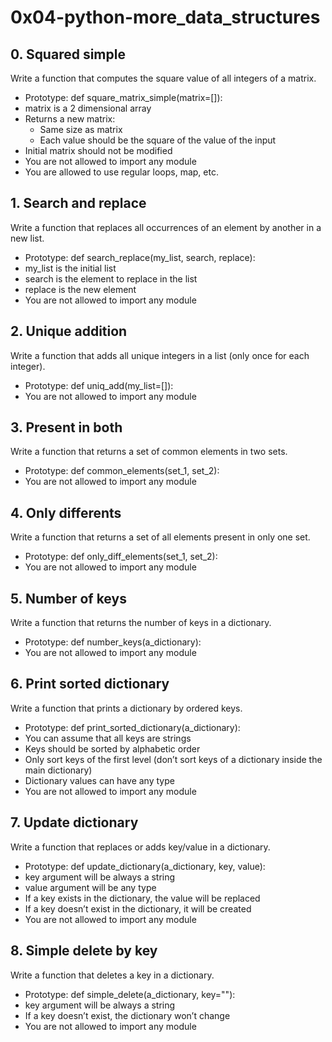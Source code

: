 # 0x04-python-more_data_structures

## 0. Squared simple
Write a function that computes the square value of all integers of a matrix.

* Prototype: def square_matrix_simple(matrix=[]):
* matrix is a 2 dimensional array
* Returns a new matrix:
    * Same size as matrix
    * Each value should be the square of the value of the input
* Initial matrix should not be modified
* You are not allowed to import any module
* You are allowed to use regular loops, map, etc.

## 1. Search and replace
Write a function that replaces all occurrences of an element by another in a new list.

* Prototype: def search_replace(my_list, search, replace):
* my_list is the initial list
* search is the element to replace in the list
* replace is the new element
* You are not allowed to import any module

## 2. Unique addition
Write a function that adds all unique integers in a list (only once for each integer).

* Prototype: def uniq_add(my_list=[]):
* You are not allowed to import any module

## 3. Present in both
Write a function that returns a set of common elements in two sets.

* Prototype: def common_elements(set_1, set_2):
* You are not allowed to import any module

## 4. Only differents
Write a function that returns a set of all elements present in only one set.

* Prototype: def only_diff_elements(set_1, set_2):
* You are not allowed to import any module

## 5. Number of keys
Write a function that returns the number of keys in a dictionary.

* Prototype: def number_keys(a_dictionary):
* You are not allowed to import any module

## 6. Print sorted dictionary
Write a function that prints a dictionary by ordered keys.

* Prototype: def print_sorted_dictionary(a_dictionary):
* You can assume that all keys are strings
* Keys should be sorted by alphabetic order
* Only sort keys of the first level (don’t sort keys of a dictionary inside the main dictionary)
* Dictionary values can have any type
* You are not allowed to import any module

## 7. Update dictionary
Write a function that replaces or adds key/value in a dictionary.

* Prototype: def update_dictionary(a_dictionary, key, value):
* key argument will be always a string
* value argument will be any type
* If a key exists in the dictionary, the value will be replaced
* If a key doesn’t exist in the dictionary, it will be created
* You are not allowed to import any module

## 8. Simple delete by key
Write a function that deletes a key in a dictionary.

* Prototype: def simple_delete(a_dictionary, key=""):
* key argument will be always a string
* If a key doesn’t exist, the dictionary won’t change
* You are not allowed to import any module